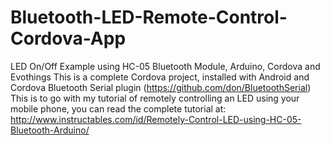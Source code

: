 # Bluetooth-LED-Remote-Control-Cordova-App
LED On/Off Example using HC-05 Bluetooth Module, Arduino, Cordova and Evothings
This is a complete Cordova project, installed with Android and Cordova Bluetooth Serial plugin (https://github.com/don/BluetoothSerial)
This is to go with my tutorial of remotely controlling an LED using your mobile phone, you can read the complete tutorial at: http://www.instructables.com/id/Remotely-Control-LED-using-HC-05-Bluetooth-Arduino/
